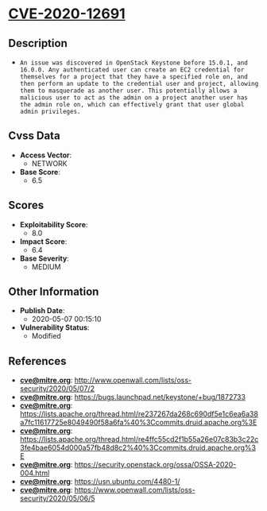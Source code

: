 
# [CVE-2020-12691](https://cve.mitre.org/cgi-bin/cvename.cgi?name=CVE-2020-12691)

## Description

- `An issue was discovered in OpenStack Keystone before 15.0.1, and 16.0.0. Any authenticated user can create an EC2 credential for themselves for a project that they have a specified role on, and then perform an update to the credential user and project, allowing them to masquerade as another user. This potentially allows a malicious user to act as the admin on a project another user has the admin role on, which can effectively grant that user global admin privileges.`

## Cvss Data

- **Access Vector**:
  - NETWORK
- **Base Score**:
  - 6.5

## Scores

- **Exploitability Score**:
  - 8.0
- **Impact Score**:
  - 6.4
- **Base Severity**:
  - MEDIUM

## Other Information

- **Publish Date**:
  - 2020-05-07 00:15:10
- **Vulnerability Status**:
  - Modified

## References

- **cve@mitre.org**: http://www.openwall.com/lists/oss-security/2020/05/07/2
- **cve@mitre.org**: https://bugs.launchpad.net/keystone/+bug/1872733
- **cve@mitre.org**: https://lists.apache.org/thread.html/re237267da268c690df5e1c6ea6a38a7fc11617725e8049490f58a6fa%40%3Ccommits.druid.apache.org%3E
- **cve@mitre.org**: https://lists.apache.org/thread.html/re4ffc55cd2f1b55a26e07c83b3c22c3fe4bae6054d000a57fb48d8c2%40%3Ccommits.druid.apache.org%3E
- **cve@mitre.org**: https://security.openstack.org/ossa/OSSA-2020-004.html
- **cve@mitre.org**: https://usn.ubuntu.com/4480-1/
- **cve@mitre.org**: https://www.openwall.com/lists/oss-security/2020/05/06/5
